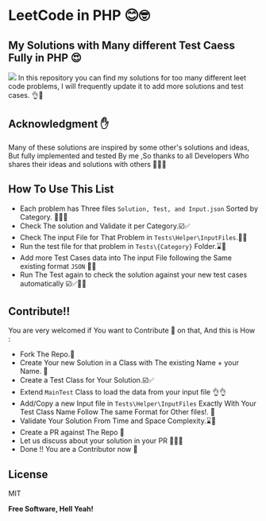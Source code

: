 # LeetCode in PHP 😊🤓
##  My Solutions with Many different Test Caess Fully in PHP 😍

![](https://github.com/RamyHakam/leet-code-php/workflows/Build/badge.svg)
In this repository you can find my solutions for too many different leet code problems, I will frequently update it to add more solutions and test cases. 👌🚀
## Acknowledgment ✋

Many of these solutions are inspired by some other's solutions and ideas, But fully implemented and tested By me ,So thanks to all Developers Who shares their ideas and solutions with others   🤝🙏🏻

## How To Use This List
- Each problem has Three files `Solution, Test, and Input.json` Sorted by Category. 📂📂📂
- Check The solution and Validate it per Category.☑️✅
- Check The input File for That Problem in `Tests\Helper\InputFiles`.🧪🔦
- Run the test file for that problem in `Tests\{Category}` Folder.⌛️🤔
- Add more Test Cases data into The input File following the Same existing format `JSON` 🥸😉
- Run The Test again to check the solution against your new test cases automatically ☑️✅🙏🏻

## Contribute!!

You are very welcomed if You want to Contribute 🥳 on that, And this is How :

- Fork The Repo.📂
- Create Your new Solution in a Class with The existing Name + your Name. 🚀
- Create a Test Class for Your Solution.☑️✅
- Extend `MainTest` Class to load the data from your input file 👌👌
- Add/Copy a new Input file in `Tests\Helper\InputFiles` Exactly With Your Test Class Name Follow The same Format for Other files!. 👨
- Validate Your Solution From Time and Space Complexity.⌛️🧪
- Create a PR against The Repo 🥳
- Let us discuss about your solution in your PR 🥊🥊🥊
- Done !! You are a Contributor now 🍻

## License
MIT

**Free Software, Hell Yeah!**

[//]: # (These are reference links used in the body of this note and get stripped out when the markdown processor does its job. There is no need to format nicely because it shouldn't be seen. Thanks SO - http://stackoverflow.com/questions/4823468/store-comments-in-markdown-syntax)

[dill]: <https://github.com/joemccann/dillinger>
[git-repo-url]: <https://github.com/joemccann/dillinger.git>
[john gruber]: <http://daringfireball.net>
[df1]: <http://daringfireball.net/projects/markdown/>
[markdown-it]: <https://github.com/markdown-it/markdown-it>
[Ace Editor]: <http://ace.ajax.org>
[node.js]: <http://nodejs.org>
[Twitter Bootstrap]: <http://twitter.github.com/bootstrap/>
[jQuery]: <http://jquery.com>
[@tjholowaychuk]: <http://twitter.com/tjholowaychuk>
[express]: <http://expressjs.com>
[AngularJS]: <http://angularjs.org>
[Gulp]: <http://gulpjs.com>

[PlDb]: <https://github.com/joemccann/dillinger/tree/master/plugins/dropbox/README.md>
[PlGh]: <https://github.com/joemccann/dillinger/tree/master/plugins/github/README.md>
[PlGd]: <https://github.com/joemccann/dillinger/tree/master/plugins/googledrive/README.md>
[PlOd]: <https://github.com/joemccann/dillinger/tree/master/plugins/onedrive/README.md>
[PlMe]: <https://github.com/joemccann/dillinger/tree/master/plugins/medium/README.md>
[PlGa]: <https://github.com/RahulHP/dillinger/blob/master/plugins/googleanalytics/README.md>